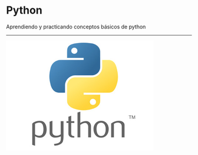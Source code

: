 # Python

Aprendiendo y practicando conceptos básicos de python

---

![Python](./images/python.jpg)